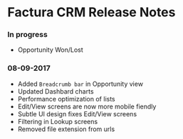 # Factura CRM Release Notes

### In progress
* Opportunity Won/Lost

### 08-09-2017
* Added `Breadcrumb bar` in Opportunity view
* Updated Dashbard charts
* Performance optimization of lists
* Edit/View screens are now more mobile fiendly
* Subtle UI design fixes Edit/View screens
* Filtering in Lookup screens
* Removed file extension from urls
